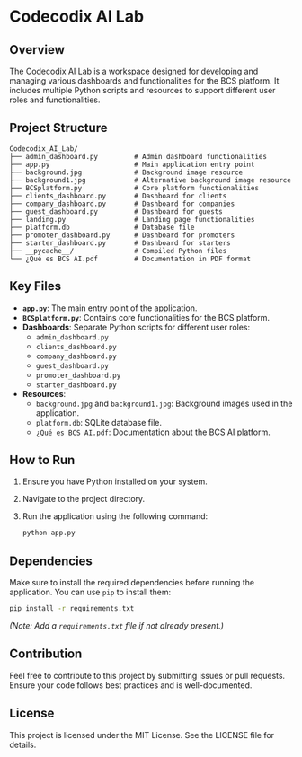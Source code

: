 # Codecodix AI Lab

## Overview
The Codecodix AI Lab is a workspace designed for developing and managing various dashboards and functionalities for the BCS platform. It includes multiple Python scripts and resources to support different user roles and functionalities.

## Project Structure

```
Codecodix_AI_Lab/
├── admin_dashboard.py         # Admin dashboard functionalities
├── app.py                     # Main application entry point
├── background.jpg             # Background image resource
├── background1.jpg            # Alternative background image resource
├── BCSplatform.py             # Core platform functionalities
├── clients_dashboard.py       # Dashboard for clients
├── company_dashboard.py       # Dashboard for companies
├── guest_dashboard.py         # Dashboard for guests
├── landing.py                 # Landing page functionalities
├── platform.db                # Database file
├── promoter_dashboard.py      # Dashboard for promoters
├── starter_dashboard.py       # Dashboard for starters
├── __pycache__/               # Compiled Python files
└── ¿Qué es BCS AI.pdf         # Documentation in PDF format
```

## Key Files

- **`app.py`**: The main entry point of the application.
- **`BCSplatform.py`**: Contains core functionalities for the BCS platform.
- **Dashboards**: Separate Python scripts for different user roles:
  - `admin_dashboard.py`
  - `clients_dashboard.py`
  - `company_dashboard.py`
  - `guest_dashboard.py`
  - `promoter_dashboard.py`
  - `starter_dashboard.py`
- **Resources**:
  - `background.jpg` and `background1.jpg`: Background images used in the application.
  - `platform.db`: SQLite database file.
  - `¿Qué es BCS AI.pdf`: Documentation about the BCS AI platform.

## How to Run

1. Ensure you have Python installed on your system.
2. Navigate to the project directory.
3. Run the application using the following command:

   ```bash
   python app.py
   ```

## Dependencies

Make sure to install the required dependencies before running the application. You can use `pip` to install them:

```bash
pip install -r requirements.txt
```

*(Note: Add a `requirements.txt` file if not already present.)*

## Contribution

Feel free to contribute to this project by submitting issues or pull requests. Ensure your code follows best practices and is well-documented.

## License

This project is licensed under the MIT License. See the LICENSE file for details.